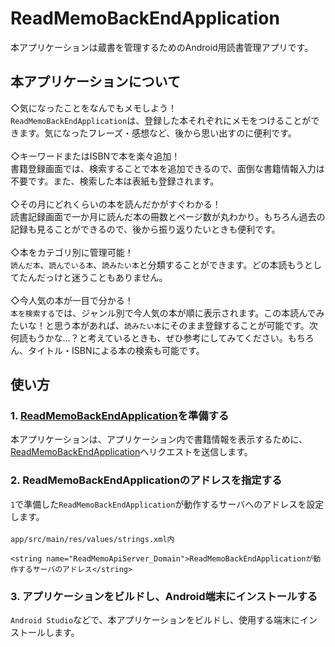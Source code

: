 # ReadMemoBackEndApplication
本アプリケーションは蔵書を管理するためのAndroid用読書管理アプリです。

## 本アプリケーションについて
◇気になったことをなんでもメモしよう！<br>
`ReadMemoBackEndApplication`は、登録した本それぞれにメモをつけることができます。気になったフレーズ・感想など、後から思い出すのに便利です。<br>
<br>
◇キーワードまたはISBNで本を楽々追加！<br>
書籍登録画面では、検索することで本を追加できるので、面倒な書籍情報入力は不要です。また、検索した本は表紙も登録されます。<br>
<br>
◇その月にどれくらいの本を読んだかがすぐわかる！<br>
読書記録画面で一か月に読んだ本の冊数とページ数が丸わかり。もちろん過去の記録も見ることができるので、後から振り返りたいときも便利です。<br>
<br>
◇本をカテゴリ別に管理可能！<br>
`読んだ本`、`読んでいる本`、`読みたい本`と分類することができます。どの本読もうとしてたんだっけと迷うこともありません。<br>
<br>
◇今人気の本が一目で分かる！<br>
`本を検索する`では、ジャンル別で今人気の本が順に表示されます。この本読んでみたいな！と思う本があれば、`読みたい本`にそのまま登録することが可能です。次何読もうかな…？と考えているときも、ぜひ参考にしてみてください。もちろん、タイトル・ISBNによる本の検索も可能です。<br>

## 使い方
### 1. [ReadMemoBackEndApplication](https://github.com/Yoshi0207/ReadMemoBackEndApplication)を準備する
本アプリケーションは、アプリケーション内で書籍情報を表示するために、[ReadMemoBackEndApplication](https://github.com/Yoshi0207/ReadMemoBackEndApplication)へリクエストを送信します。

### 2. ReadMemoBackEndApplicationのアドレスを指定する
`1`で準備した`ReadMemoBackEndApplication`が動作するサーバへのアドレスを設定します。<br>
<br>
`app/src/main/res/values/strings.xml内`
```xml:
<string name="ReadMemoApiServer_Domain">ReadMemoBackEndApplicationが動作するサーバのアドレス</string>
```

### 3. アプリケーションをビルドし、Android端末にインストールする
`Android Studio`などで、本アプリケーションをビルドし、使用する端末にインストールします。